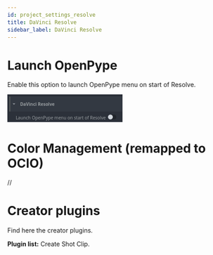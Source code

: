 ```yaml
---
id: project_settings_resolve
title: DaVinci Resolve
sidebar_label: DaVinci Resolve
---
```


# Launch OpenPype
Enable this option to launch OpenPype menu on start of Resolve.

![Launch OpenPype](assets/project_settings_resolve.png)

# Color Management (remapped to OCIO)
//

# Creator plugins
Find here the creator plugins.

**Plugin list:** Create Shot Clip.
